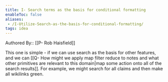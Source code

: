 ```yaml
---
title: I- Search terms as the basis for conditional formatting
enableToc: false
aliases:
 - /I-Utilize-Search-as-the-basis-for-conditional-formatting/
tags: idea
---
```


Authored By:: [[P- Rob Haisfield]]


This one is simple - if we can use search as the basis for other features, and we can [[Q- How might we apply map filter reduce to notes and what other primitives are relevant to this domain|map some action onto all of the search results]]. For example, we might search for all claims and then make all wikilinks green.
